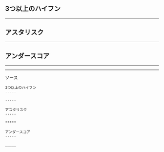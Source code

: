 3つ以上のハイフン
-----

-----

アスタリスク
-----

*****

アンダースコア
-----

_____

*****

ソース

    3つ以上のハイフン
    -----
    
    -----
    
    アスタリスク
    -----
    
    *****
    
    アンダースコア
    -----
    
    _____
